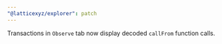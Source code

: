 ```yaml
---
"@latticexyz/explorer": patch
---
```


Transactions in `Observe` tab now display decoded `callFrom` function calls.
